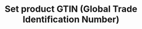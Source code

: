 ---
title: "Set product GTIN (Global Trade Identification Number)"
name: "channelmeta_takealot"
key: "gtin_map"
description: "GTIN, Global Trade Identification number (EAN-13 or ISBN-13 barcode). To create offers you must have a GTIN."
user_friendly_description: "In order to create or update an offer against a catalogued product in Takealot it is a requirement that you have the product GTIN on record. We can sync the GTIN from your ERP / Accounting System to Takealot."
default: "{{variant.barcode}}"
values: []
tags: [channelmeta,takealot]
type: "meta"
process: "products"
headless: true
---